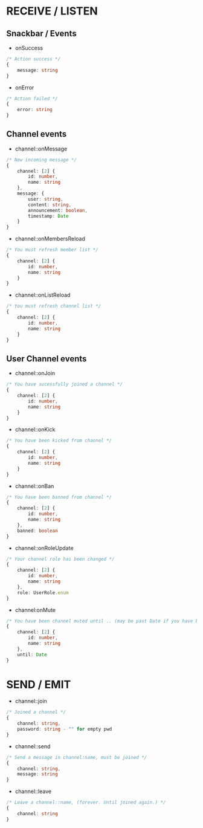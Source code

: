 # RECEIVE / LISTEN

## Snackbar / Events

- onSuccess
```typescript
/* Action success */
{
	message: string
}
```

- onError
```typescript
/* Action failed */
{
	error: string
}
```

## Channel events

- channel::onMessage
```typescript
/* New incoming message */
{
	channel: [2] {
		id: number,
		name: string
	},
	message: {
		user: string,
		content: string,
		announcement: boolean,
		timestamp: Date
	}
}
```

- channel::onMembersReload
```typescript
/* You must refresh member list */
{
	channel: [2] {
		id: number,
		name: string
	}
}
```

- channel::onListReload
```typescript
/* You must refresh channel list */
{
	channel: [2] {
		id: number,
		name: string
	}
}
```

## User Channel events

- channel::onJoin
```typescript
/* You have sucessfully joined a channel */
{
	channel: [2] {
		id: number,
		name: string
	}
}
```

- channel::onKick
```typescript
/* You have been kicked from channel */
{
	channel: [2] {
		id: number,
		name: string
	}
}
```

- channel::onBan
```typescript
/* You have been banned from channel */
{
	channel: [2] {
		id: number,
		name: string
	},
	banned: boolean
}
```

- channel::onRoleUpdate
```typescript
/* Your channel role has been changed */
{
	channel: [2] {
		id: number,
		name: string
	},
	role: UserRole.enum
}
```

- channel:onMute
```typescript
/* You have been channel muted until .. (may be past Date if you have been unmuted) */
{
	channel: [2] {
		id: number,
		name: string
	},
	until: Date
}
```


# SEND / EMIT

- channel::join
```typescript
/* Joined a channel */
{
	channel: string,
	password: string - "" for empty pwd
}
```

- channel::send
```typescript
/* Send a message in channel:name, must be joined */
{
	channel: string,
	message: string
}
```

- channel::leave
```typescript
/* Leave a channel::name, (forever. Until joined again.) */
{
	channel: string
}
```